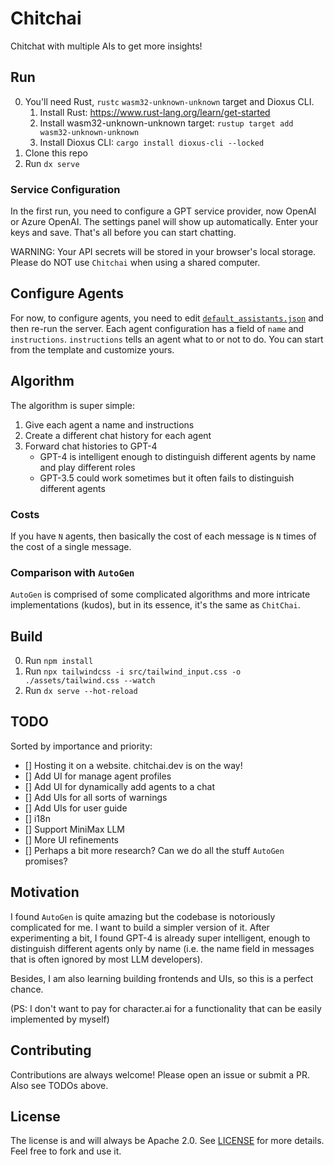 # Chitchai

Chitchat with multiple AIs to get more insights!

## Run

0. You'll need Rust, `rustc` `wasm32-unknown-unknown` target and Dioxus CLI.
    1. Install Rust: https://www.rust-lang.org/learn/get-started
    2. Install wasm32-unknown-unknown target: `rustup target add wasm32-unknown-unknown`
    3. Install Dioxus CLI: `cargo install dioxus-cli --locked`
1. Clone this repo
2. Run `dx serve`

### Service Configuration

In the first run, you need to configure a GPT service provider, now OpenAI or Azure OpenAI. The settings panel will show
up automatically. Enter your keys and save. That's all before you can start chatting.

WARNING:
Your API secrets will be stored in your browser's local storage. Please do NOT use `Chitchai` when using a shared
computer.

## Configure Agents

For now, to configure agents, you need to edit [`default_assistants.json`](./default_assistants.json) and then re-run
the server. Each agent configuration has a field of `name` and `instructions`. `instructions` tells an agent what to or
not to do. You can start from the template and customize yours.

## Algorithm

The algorithm is super simple:

1. Give each agent a name and instructions
2. Create a different chat history for each agent
3. Forward chat histories to GPT-4
    * GPT-4 is intelligent enough to distinguish different agents by name and play different roles
    * GPT-3.5 could work sometimes but it often fails to distinguish different agents

### Costs

If you have `N` agents, then basically the cost of each message is `N` times of the cost of a single message.

### Comparison with `AutoGen`

`AutoGen` is comprised of some complicated algorithms and more intricate implementations (kudos), but in its essence,
it's the same as `ChitChai`.

## Build

0. Run `npm install`
1. Run `npx tailwindcss -i src/tailwind_input.css -o ./assets/tailwind.css --watch`
2. Run `dx serve --hot-reload`

## TODO

Sorted by importance and priority:

- [] Hosting it on a website. chitchai.dev is on the way!
- [] Add UI for manage agent profiles
- [] Add UI for dynamically add agents to a chat
- [] Add UIs for all sorts of warnings
- [] Add UIs for user guide
- [] i18n
- [] Support MiniMax LLM
- [] More UI refinements
- [] Perhaps a bit more research? Can we do all the stuff `AutoGen` promises?

## Motivation

I found `AutoGen` is quite amazing but the codebase is notoriously complicated for me. I want to build a simpler version
of it. After experimenting a bit, I found GPT-4 is already super intelligent, enough to distinguish different agents
only by name (i.e. the name field in messages that is often ignored by most LLM developers).

Besides, I am also learning building frontends and UIs, so this is a perfect chance.

(PS: I don't want to pay for character.ai for a functionality that can be easily implemented by myself)

## Contributing

Contributions are always welcome! Please open an issue or submit a PR. Also see TODOs above.

## License

The license is and will always be Apache 2.0. See [LICENSE](./LICENSE) for more details. Feel free to fork and use it.